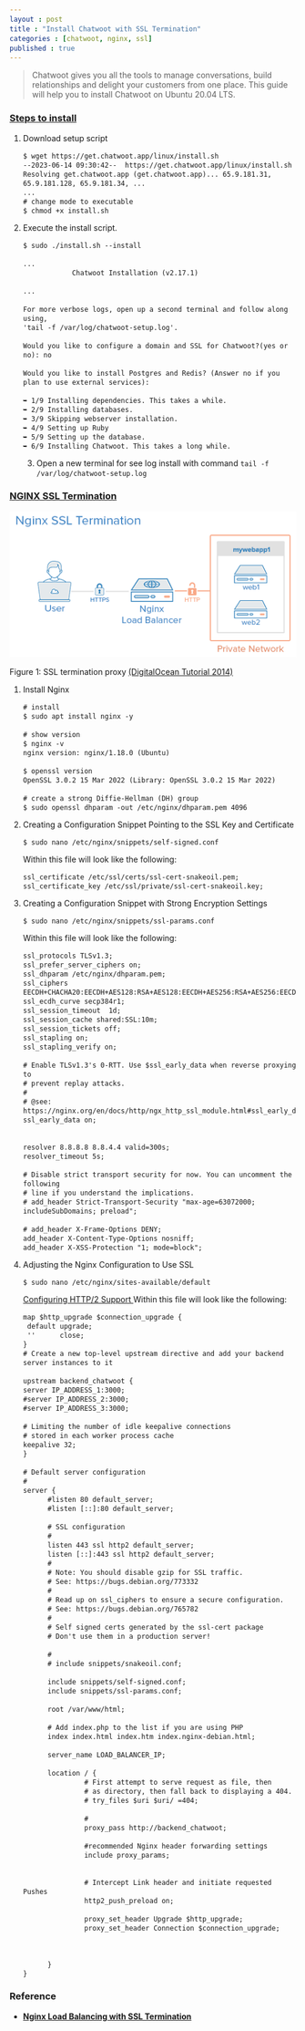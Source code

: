 ```yaml
---
layout : post
title : "Install Chatwoot with SSL Termination"
categories : [chatwoot, nginx, ssl]
published : true
---
```

>  Chatwoot gives you all the tools to manage conversations, build relationships and delight your customers from one place. This guide will help you to install Chatwoot on Ubuntu 20.04 LTS.

### [Steps to install](https://www.chatwoot.com/docs/self-hosted/deployment/linux-vm#steps-to-install)

1. Download setup script

   ```shell
   $ wget https://get.chatwoot.app/linux/install.sh
   --2023-06-14 09:30:42--  https://get.chatwoot.app/linux/install.sh
   Resolving get.chatwoot.app (get.chatwoot.app)... 65.9.181.31, 65.9.181.128, 65.9.181.34, ...
   ...
   # change mode to executable
   $ chmod +x install.sh 
   ```

2. Execute the install script. 

   ```shell
   $ sudo ./install.sh --install

   ...
               Chatwoot Installation (v2.17.1)

   ...

   For more verbose logs, open up a second terminal and follow along using,
   'tail -f /var/log/chatwoot-setup.log'.

   Would you like to configure a domain and SSL for Chatwoot?(yes or no): no

   Would you like to install Postgres and Redis? (Answer no if you plan to use external services): 

   ➥ 1/9 Installing dependencies. This takes a while.
   ➥ 2/9 Installing databases.
   ➥ 3/9 Skipping webserver installation.
   ➥ 4/9 Setting up Ruby
   ➥ 5/9 Setting up the database.
   ➥ 6/9 Installing Chatwoot. This takes a long while.
   
   ```

   3. Open a new terminal for see log install with command `tail -f /var/log/chatwoot-setup.log`

 ### [NGINX SSL Termination](https://docs.nginx.com/nginx/admin-guide/security-controls/terminating-ssl-http/)


![Nginx Load Balancing with SSL Termination](/assets/img/blog/nginx_ssl_termination.png)

Figure 1: SSL termination proxy [(DigitalOcean Tutorial 2014)](https://www.digitalocean.com/community/tutorials/how-to-set-up-nginx-load-balancing-with-ssl-termination#about-ssl-termination) 

1. Install Nginx

   ```shell
   # install
   $ sudo apt install nginx -y

   # show version
   $ nginx -v
   nginx version: nginx/1.18.0 (Ubuntu)

   $ openssl version
   OpenSSL 3.0.2 15 Mar 2022 (Library: OpenSSL 3.0.2 15 Mar 2022)

   # create a strong Diffie-Hellman (DH) group
   $ sudo openssl dhparam -out /etc/nginx/dhparam.pem 4096
   ```

2. Creating a Configuration Snippet Pointing to the SSL Key and Certificate
   ```shell
   $ sudo nano /etc/nginx/snippets/self-signed.conf
   ```
   Within this file will look like the following:
   ```
   ssl_certificate /etc/ssl/certs/ssl-cert-snakeoil.pem;
   ssl_certificate_key /etc/ssl/private/ssl-cert-snakeoil.key;
   ```

3. Creating a Configuration Snippet with Strong Encryption Settings

   ```shell
   $ sudo nano /etc/nginx/snippets/ssl-params.conf
   ```
   Within this file will look like the following:

   ```
   ssl_protocols TLSv1.3;
   ssl_prefer_server_ciphers on;
   ssl_dhparam /etc/nginx/dhparam.pem; 
   ssl_ciphers EECDH+CHACHA20:EECDH+AES128:RSA+AES128:EECDH+AES256:RSA+AES256:EECDH+3DES:RSA+3DES:!MD5;
   ssl_ecdh_curve secp384r1;
   ssl_session_timeout  1d;
   ssl_session_cache shared:SSL:10m;
   ssl_session_tickets off;
   ssl_stapling on;
   ssl_stapling_verify on;

   # Enable TLSv1.3's 0-RTT. Use $ssl_early_data when reverse proxying to
   # prevent replay attacks.
   #
   # @see: https://nginx.org/en/docs/http/ngx_http_ssl_module.html#ssl_early_data
   ssl_early_data on;


   resolver 8.8.8.8 8.8.4.4 valid=300s;
   resolver_timeout 5s;

   # Disable strict transport security for now. You can uncomment the following
   # line if you understand the implications.
   # add_header Strict-Transport-Security "max-age=63072000; includeSubDomains; preload";

   # add_header X-Frame-Options DENY;
   add_header X-Content-Type-Options nosniff;
   add_header X-XSS-Protection "1; mode=block";
   ```

4. Adjusting the Nginx Configuration to Use SSL
   ```shell
   $ sudo nano /etc/nginx/sites-available/default
   ```
   [Configuring HTTP/2 Support ](https://docs.nginx.com/nginx/deployment-guides/load-balance-third-party/apache-tomcat/)
   Within this file will look like the following:

   ```
   map $http_upgrade $connection_upgrade {
    default upgrade;
    ''      close;
   }
   # Create a new top-level upstream directive and add your backend server instances to it

   upstream backend_chatwoot {
   server IP_ADDRESS_1:3000;
   #server IP_ADDRESS_2:3000;
   #server IP_ADDRESS_3:3000;

   # Limiting the number of idle keepalive connections 
   # stored in each worker process cache
   keepalive 32;
   }

   # Default server configuration
   #
   server {
         #listen 80 default_server;
         #listen [::]:80 default_server;

         # SSL configuration
         #
         listen 443 ssl http2 default_server;
         listen [::]:443 ssl http2 default_server;
         #
         # Note: You should disable gzip for SSL traffic.
         # See: https://bugs.debian.org/773332
         #
         # Read up on ssl_ciphers to ensure a secure configuration.
         # See: https://bugs.debian.org/765782
         #
         # Self signed certs generated by the ssl-cert package
         # Don't use them in a production server!

         #
         # include snippets/snakeoil.conf;

         include snippets/self-signed.conf;
         include snippets/ssl-params.conf;

         root /var/www/html;

         # Add index.php to the list if you are using PHP
         index index.html index.htm index.nginx-debian.html;

         server_name LOAD_BALANCER_IP;

         location / {
                  # First attempt to serve request as file, then
                  # as directory, then fall back to displaying a 404.
                  # try_files $uri $uri/ =404;

                  #
                  proxy_pass http://backend_chatwoot;

                  #recommended Nginx header forwarding settings
                  include proxy_params;
                  
                  
                  # Intercept Link header and initiate requested Pushes
                  http2_push_preload on;

                  proxy_set_header Upgrade $http_upgrade;
                  proxy_set_header Connection $connection_upgrade;

                  

         }
   }
   ```

### Reference
* [**Nginx Load Balancing with SSL Termination**](https://www.digitalocean.com/community/tutorials/how-to-set-up-nginx-load-balancing-with-ssl-termination)